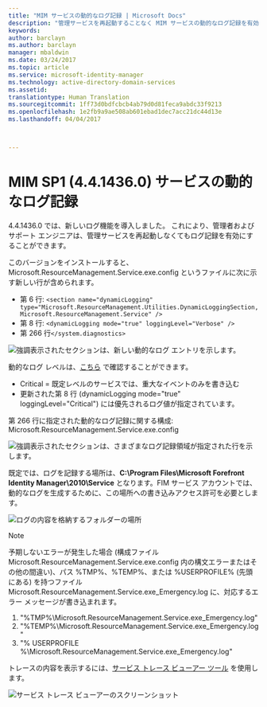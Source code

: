 ```yaml
---
title: "MIM サービスの動的なログ記録 | Microsoft Docs"
description: "管理サービスを再起動することなく MIM サービスの動的なログ記録を有効にする"
keywords: 
author: barclayn
ms.author: barclayn
manager: mbaldwin
ms.date: 03/24/2017
ms.topic: article
ms.service: microsoft-identity-manager
ms.technology: active-directory-domain-services
ms.assetid: 
translationtype: Human Translation
ms.sourcegitcommit: 1ff73d0bdfcbcb4ab79d0d81feca9abdc33f9213
ms.openlocfilehash: 1e2fb9a9ae508ab601ebad1dec7acc21dc44d13e
ms.lasthandoff: 04/04/2017



---
```

# <a name="mim-sp1-4414360--service-dynamic-logging"></a>MIM SP1 (4.4.1436.0)  サービスの動的なログ記録
4.4.1436.0 では、新しいログ機能を導入しました。 これにより、管理者およびサポート エンジニアは、管理サービスを再起動しなくてもログ記録を有効にすることができます。

このバージョンをインストールすると、Microsoft.ResourceManagement.Service.exe.config というファイルに次に示す新しい行が含められます。

*    第 6 行: ``<section name="dynamicLogging" type="Microsoft.ResourceManagement.Utilities.DynamicLoggingSection, Microsoft.ResourceManagement.Service" />``
*    第 8 行:  ``<dynamicLogging mode="true" loggingLevel="Verbose" />``
*    第 266 行``</system.diagnostics> ``

![強調表示されたセクションは、新しい動的なログ エントリを示します。](media/mim-service-dynamic-logging/screen01.png)

動的なログ レベルは、[こちら](https://msdn.microsoft.com/library/ms733025(v=vs.110).aspx#Anchor_3) で確認することができます。

- Critical = 既定レベルのサービスでは、重大なイベントのみを書き込む
- 更新された第 8 行 (dynamicLogging mode="true" loggingLevel="Critical") には優先されるログ値が指定されています。

第 266 行に指定された動的なログ記録に関する構成: Microsoft.ResourceManagement.Service.exe.config

![強調表示されたセクションは、さまざまなログ記録領域が指定された行を示します。](media/mim-service-dynamic-logging/screen02.png)

既定では、ログを記録する場所は、**C:\Program Files\Microsoft Forefront Identity Manager\2010\Service** となります。FIM サービス アカウントでは、動的なログを生成するために、この場所への書き込みアクセス許可を必要とします。

![ログの内容を格納するフォルダーの場所](media/mim-service-dynamic-logging/screen03.png)

 >[!NOTE]
 予期しないエラーが発生した場合 (構成ファイル Microsoft.ResourceManagement.Service.exe.config 内の構文エラーまたはその他の間違い)、パス %TMP%、%TEMP%、または %USERPROFILE% (先頭にある) を持つファイル Microsoft.ResourceManagement.Service.exe_Emergency.log に、対応するエラー メッセージが書き込まれます。  
1. "%TMP%\Microsoft.ResourceManagement.Service.exe_Emergency.log"
2. "%TEMP%\Microsoft.ResourceManagement.Service.exe_Emergency.log"
3. "% USERPROFILE %\Microsoft.ResourceManagement.Service.exe_Emergency.log"

トレースの内容を表示するには、[サービス トレース ビューアー ツール](https://msdn.microsoft.com//library/aa751795(v=vs.110).aspx) を使用します。

 ![サービス トレース ビューアーのスクリーンショット](media/mim-service-dynamic-logging/screen04.png)

